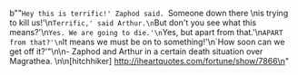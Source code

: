 b"&quot;`Hey this is terrific!' Zaphod said. `Someone down there \nis trying to kill us!'\n`Terrific,' said Arthur.\n`But don't you see what this means?'\n`Yes. We are going to die.'\n`Yes, but apart from that.'\n`APART from that?'\n`It means we must be on to something!'\n`How soon can we get off it?'&quot;\n\n- Zaphod and Arthur in a certain death situation over Magrathea. \n\n[hitchhiker] http://iheartquotes.com/fortune/show/7866\n"
